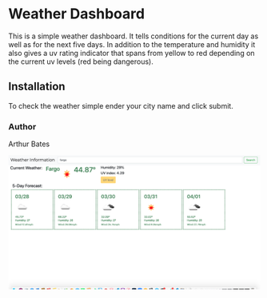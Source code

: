 # Weather Dashboard

This is a simple weather dashboard.  It tells conditions for the current day as well as for the next five days. In addition to the temperature and humidity it also gives a uv rating indicator that spans from yellow to red depending on the current uv levels (red being dangerous).

## Installation

To check the weather simple ender your city name and click submit.

### Author

Arthur Bates

![myWeatherDashboard](./assets/weatherScreen.png)
